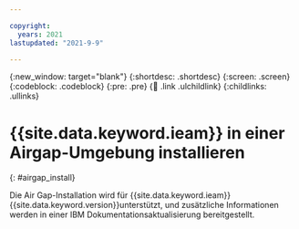 ```yaml
---

copyright:
  years: 2021
lastupdated: "2021-9-9"

---
```


{:new_window: target="blank"}
{:shortdesc: .shortdesc}
{:screen: .screen}
{:codeblock: .codeblock}
{:pre: .pre}
{:child: .link .ulchildlink}
{:childlinks: .ullinks}

# {{site.data.keyword.ieam}} in einer Airgap-Umgebung installieren
{: #airgap_install}

Die Air Gap-Installation wird für {{site.data.keyword.ieam}} {{site.data.keyword.version}}unterstützt, und zusätzliche Informationen werden in einer IBM Dokumentationsaktualisierung bereitgestellt.

